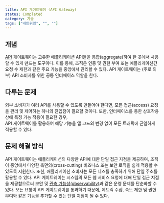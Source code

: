 ```yaml
---
title: API 게이트웨이 (API Gateway)
status: Completed
category: 기술
tags: ["네트워킹", "", ""]
---
```


## 개념

[API](/application-programming-interface/) 게이트웨이는 
고유한 애플리케이션 API들을 통합(aggregate)하여 한 곳에서 사용할 수 있게 만드는 도구이다.
이를 통해, 조직은 인증 및 권한 부여 또는 애플리케이션간 요청 수 제한과 같은 주요 기능을
중앙에서 관리할 수 있다.
API 게이트웨이는 (주로 외부) API 소비자를 위한 공통 인터페이스 역할을 한다.

## 다루는 문제

외부 소비자가 여러 API를 사용할 수 있도록 만들어야 한다면,
모든 접근(access) 요청을 관리 및 제어하는 하나의 진입점이 필요할 것이다.
또한, 인터페이스를 통한 상호작용 상에 특정 기능 적용이 필요한 경우,  
API 게이트웨이를 활용하여 해당 기능을 앱 코드의 변경 없이 모든 트래픽에 균일하게 적용할 수 있다.

## 문제 해결 방식

API 게이트웨이는 애플리케이션의 다양한 API에 대한 단일 접근 지점을 제공하여,
조직이 중앙에서 다양한 측면의(cross-cutting) 비즈니스 또는 보안 로직을 쉽게 적용할 수 있도록 지원한다.
또한, 애플리케이션 소비자는 모든 니즈를 충족하기 위해 단일 주소를 활용할 수 있다.
API 게이트웨이는 시스템의 모든 웹 서비스 요청에 대해 단일 접근 지점을 제공함으로써
보안 및 [관측 가능성(observability)](/observability/)과 같은 운영 문제를 단순화할 수 있다.
모든 요청이 API 게이트웨이를 통과하기 때문에,
메트릭 수집, 속도 제한 및 권한 부여와 같은 기능을 추가할 수 있는 단일 지점이 될 수 있다.
